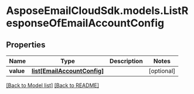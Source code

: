# AsposeEmailCloudSdk.models.ListResponseOfEmailAccountConfig

## Properties
Name | Type | Description | Notes
------------ | ------------- | ------------- | -------------
**value** |[**list[EmailAccountConfig]**](EmailAccountConfig.md) | |[optional] 




[[Back to Model list]](Models.md) [[Back to README]](README.md)

